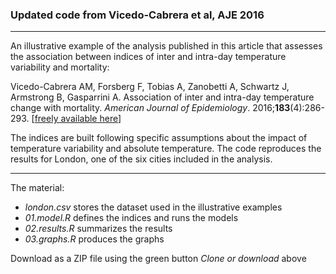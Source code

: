 
### Updated code from Vicedo-Cabrera et al, AJE 2016

--------------------------------------------------------------------------------

An illustrative example of the analysis published in this article that assesses the association between indices of inter and intra-day temperature variability and mortality:

Vicedo-Cabrera AM, Forsberg F, Tobias A, Zanobetti A, Schwartz J, Armstrong B, Gasparrini A. Association of inter and intra-day temperature change with mortality. *American Journal of Epidemiology*. 2016;**183**(4):286-293. [[freely available here](http://www.ag-myresearch.com/2016_vicedo-cabrera_aje.html)]

The indices are built following specific assumptions about the impact of temperature variability and absolute temperature. The code reproduces the results for London, one of the six cities included in the analysis.

--------------------------------------------------------------------------------

The material:

  * *london.csv* stores the dataset used in the illustrative examples
  * *01.model.R* defines the indices and runs the models
  * *02.results.R* summarizes the results
  * *03.graphs.R* produces the graphs
  
Download as a ZIP file using the green button *Clone or download* above